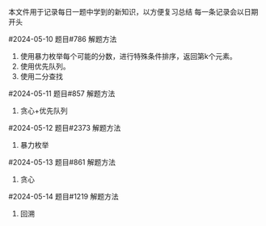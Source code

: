 本文件用于记录每日一题中学到的新知识，以方便复习总结
每一条记录会以日期开头

#2024-05-10
题目#786
解题方法
1. 使用暴力枚举每个可能的分数，进行特殊条件排序，返回第k个元素。
2. 使用优先队列。
3. 使用二分查找

#2024-05-11
题目#857
解题方法
1. 贪心+优先队列

#2024-05-12
题目#2373
解题方法
1. 暴力枚举

#2024-05-13
题目#861
解题方法
1. 贪心

#2024-05-14
题目#1219
解题方法
1. 回溯